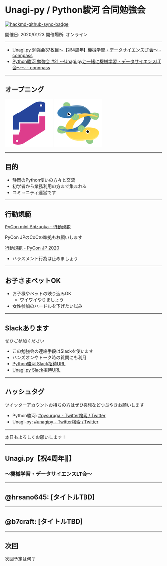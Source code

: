 # Unagi-py / Python駿河 合同勉強会

[![hackmd-github-sync-badge](https://hackmd.io/fhfjAV5AQBOPxeZ6t0tBaA/badge)](https://hackmd.io/fhfjAV5AQBOPxeZ6t0tBaA)

開催日: 2020/01/23
開催場所: オンライン

---

- [Unagi.py 勉強会37枚目～【祝4周年】機械学習・データサイエンスLT会～ - connpass](https://unagi-py.connpass.com/event/200360/)
- [Python駿河 勉強会 #21 ～Unagi.pyと一緒に機械学習・データサイエンスLT会～～ - connpass](https://py-suruga.connpass.com/event/200448/)

---

## オープニング

<!-- logo -->

![pysuruga logo](https://github.com/py-suruga/report/blob/main/assets/img/python-suruga_logo.png?raw=true) ![unagipy logo](https://github.com/py-suruga/report/blob/main/assets/img/unagi-py_logo.png?raw=true)

---

## 目的

- 静岡のPython使いの方々と交流
- 初学者から業務利用の方まで集まれる
- コミュニティ運営です

---

## 行動規範

[PyCon mini Shizuoka - 行動規範](https://shizuoka.pycon.jp/code-of-conduct/)

PyCon JPのCoCの準拠もお願いします

[行動規範 - PyCon JP 2020](https://pycon.jp/2020/code-of-conduct/)

- ハラスメント行為は止めましょう
<!-- - 連絡先はスタッフのSlackDMへ連絡ください -->

---

## お子さまペットOK

- お子様やペットの映り込みOK
    - ワイワイやりましょう
- 女性参加のハードルを下げたい試み

---

## Slackあります

ぜひご参加ください

- この勉強会の連絡手段はSlackを使います
- ハンズオンやトーク時の質問にも利用
- [Python駿河 Slack招待URL](https://join.slack.com/t/py-suruga/shared_invite/zt-811b9pwj-R_RbCmlTlV4B5iVKxF5gfA)
- [Unagi.py Slack招待URL](https://join.slack.com/t/unagi-py/shared_invite/zt-88t327i8-YHsIV~uWX313LPAaJDR9~Q)

---

## ハッシュタグ

ツイッターアカウントお持ちの方はぜひ感想などつぶやきお願いします

- Python駿河: [#pysuruga - Twitter検索 / Twitter](https://twitter.com/search?q=%23pysuruga&src=typed_query)
- Unagi-py: [#unagipy - Twitter検索 / Twitter](https://twitter.com/search?q=%23unagipy&src=typed_query)

---

本日もよろしくお願いします！

---

## Unagi.py【祝4周年🎉】

### ～機械学習・データサイエンスLT会～

---

## @hrsano645: [タイトルTBD]

---

## @b7craft: [タイトルTBD]

---

## 次回

次回予定は何？